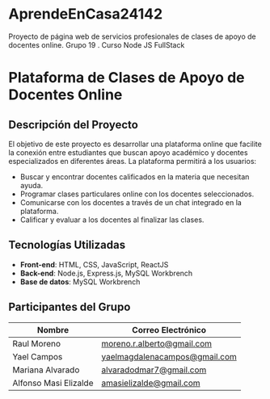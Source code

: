 # AprendeEnCasa24142
Proyecto de página web de servicios profesionales de clases de apoyo de docentes online. Grupo 19 . Curso Node JS FullStack
# Plataforma de Clases de Apoyo de Docentes Online

## Descripción del Proyecto

El objetivo de este proyecto es desarrollar una plataforma online que facilite la conexión entre estudiantes que buscan apoyo académico y docentes especializados en diferentes áreas. La plataforma permitirá a los usuarios:

- Buscar y encontrar docentes calificados en la materia que necesitan ayuda.
- Programar clases particulares online con los docentes seleccionados.
- Comunicarse con los docentes a través de un chat integrado en la plataforma.
- Calificar y evaluar a los docentes al finalizar las clases.

## Tecnologías Utilizadas

- **Front-end**: HTML, CSS, JavaScript, ReactJS
- **Back-end**: Node.js, Express.js, MySQL Workbrench
- **Base de datos**:  MySQL Workbrench

## Participantes del Grupo

| Nombre                  | Correo Electrónico               |
|-------------------------|----------------------------------|
| Raul Moreno             | moreno.r.alberto@gmail.com       |
| Yael Campos             | yaelmagdalenacampos@gmail.com    |
| Mariana Alvarado        | alvaradodmar7@gmail.com          |
| Alfonso Masi Elizalde   | amasielizalde@gmail.com          |

